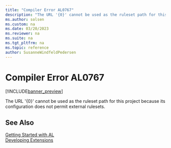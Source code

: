 ```yaml
---
title: "Compiler Error AL0767"
description: "The URL '{0}' cannot be used as the ruleset path for this project because its configuration does not permit external rulesets."
ms.author: solsen
ms.custom: na
ms.date: 03/20/2023
ms.reviewer: na
ms.suite: na
ms.tgt_pltfrm: na
ms.topic: reference
author: SusanneWindfeldPedersen
---
```

[//]: # (START>DO_NOT_EDIT)
[//]: # (IMPORTANT:Do not edit any of the content between here and the END>DO_NOT_EDIT.)
[//]: # (Any modifications should be made in the .xml files in the ModernDev repo.)
# Compiler Error AL0767

[!INCLUDE[banner_preview](../includes/banner_preview.md)]

The URL '{0}' cannot be used as the ruleset path for this project because its configuration does not permit external rulesets.


[//]: # (IMPORTANT: END>DO_NOT_EDIT)
## See Also  
[Getting Started with AL](../devenv-get-started.md)  
[Developing Extensions](../devenv-dev-overview.md)  
